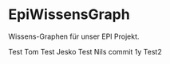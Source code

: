 # EpiWissensGraph
Wissens-Graphen für unser EPI Projekt.

Test Tom
Test Jesko
Test Nils commit 1y
Test2